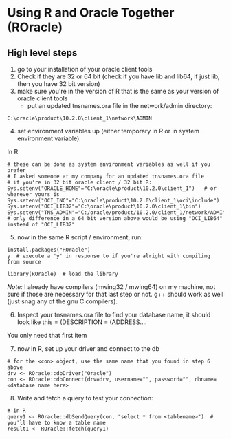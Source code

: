 # Using R and Oracle Together (ROracle)


## High level steps
1. go to your installation of your oracle client tools
2. Check if they are 32 or 64 bit (check if you have lib and lib64, if just lib, then you have 32 bit version)
3. make sure you're in the version of R that is the same as your version of oracle client tools
    * put an updated tnsnames.ora file in the network/admin directory:
	
```
C:\oracle\product\10.2.0\client_1\network\ADMIN
```

4. set environment variables up (either temporary in R or in system environment variable):

In R:
```
# these can be done as system environment variables as well if you prefer
# I asked someone at my company for an updated tnsnames.ora file
# if you're in 32 bit oracle client / 32 bit R:
Sys.setenv("ORACLE_HOME"="C:\oracle\product\10.2.0\client_1")   # or wherever yours is
Sys.setenv("OCI_INC"="C:\oracle\product\10.2.0\client_1\oci\include")  
Sys.setenv("OCI_LIB32"="C:\oracle\product\10.2.0\client_1\bin")
Sys.setenv("TNS_ADMIN"="C:/oracle/product/10.2.0/client_1/network/ADMIN")
# only difference in a 64 bit version above would be using "OCI_LIB64" instead of "OCI_LIB32"
```

5. now in the same R script / environment, run:

```
install.packages("ROracle")
y  # execute a 'y' in response to if you're alright with compiling from source

library(ROracle)  # load the library
```

*Note:* I already have compilers (mwing32 / mwing64) on my machine, not sure if those are necessary for that last step or not.
g++ should work as well (just snag any of the gnu C compilers).



6. Inspect your tnsnames.ora file to find your database name, it should look like this
<database name> =
    (DESCRIPTION = 
        (ADDRESS....

You only need that first item <database name>



7. now in R, set up your driver and connect to the db

```
# for the <con> object, use the same name that you found in step 6 above
drv <- ROracle::dbDriver("Oracle")
con <- ROracle::dbConnect(drv=drv, username="", password="", dbname=<database name here>
```


8. Write and fetch a query to test your connection:

```
# in R
query1 <- ROracle::dbSendQuery(con, "select * from <tablename>")  # you'll have to know a table name
result1 <- ROracle::fetch(query1)
```


